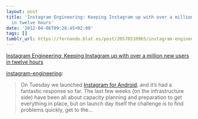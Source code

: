 ```yaml
---
layout: post
title: 'Instagram Engineering: Keeping Instagram up with over a million new users
  in twelve hours'
date: '2012-04-06T09:28:45+02:00'
tags: []
tumblr_url: https://fernando.blat.es/post/20578510965/instagram-engineering-keeping-instagram-up-with
---
```

[Instagram Engineering: Keeping Instagram up with over a million new users in twelve hours](http://instagram-engineering.tumblr.com/post/20541814340/keeping-instagram-up-with-over-a-million-new-users-in)  

[instagram-engineering](http://instagram-engineering.tumblr.com/post/20541814340/keeping-instagram-up-with-over-a-million-new-users-in):

> On Tuesday we launched [Instagram for Android](https://play.google.com/store/apps/details?id=com.instagram.android), and it’s had a fantastic response so far. The last few weeks (on the infrastructure side) have been all about capacity planning and preparation to get everything in place, but on launch day itself the challenge is to find problems quickly, get to the…
